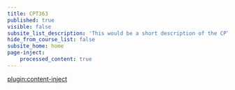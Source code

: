 ```yaml
---
title: CPT363
published: true
visible: false
subsite_list_description: 'This would be a short description of the CPT363 course.'
hide_from_course_list: false
subsite_home: home
page-inject:
    processed_content: true
---
```


[plugin:content-inject](/cpt363/home/_important-reminders)
